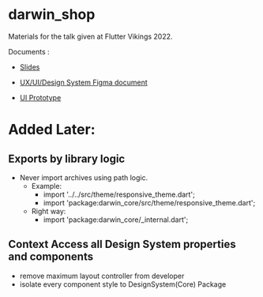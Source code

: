 # darwin_shop

Materials for the talk given at Flutter Vikings 2022.

Documents :

* [Slides](https://www.figma.com/proto/TBq8pQIi94evB7TeXDDzRt/FlutterViking---Design-Systems?page-id=123%3A363&node-id=123%3A364&viewport=241%2C48%2C0.07&scaling=contain&starting-point-node-id=123%3A364)

* [UX/UI/Design System Figma document](https://www.figma.com/file/TBq8pQIi94evB7TeXDDzRt/FlutterViking---Design-Systems?node-id=15%3A408)

* [UI Prototype](https://www.figma.com/proto/TBq8pQIi94evB7TeXDDzRt/FlutterViking---Design-Systems?page-id=4%3A249&node-id=4%3A250&viewport=241%2C48%2C2.7&scaling=min-zoom&starting-point-node-id=4%3A250)

# Added Later:
## Exports by library logic
- Never import archives using path logic.
    - Example: 
        - import '../../src/theme/responsive_theme.dart';
        - import 'package:darwin_core/src/theme/responsive_theme.dart';
    - Right way:
        - import 'package:darwin_core/_internal.dart';
        
## Context Access all Design System properties and components
- remove maximum layout controller from developer
- isolate every component style to DesignSystem(Core) Package